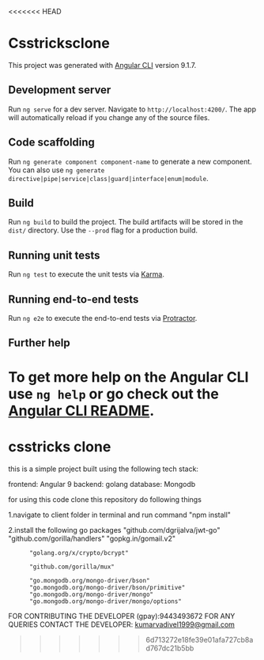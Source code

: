 <<<<<<< HEAD
# Csstricksclone

This project was generated with [Angular CLI](https://github.com/angular/angular-cli) version 9.1.7.

## Development server

Run `ng serve` for a dev server. Navigate to `http://localhost:4200/`. The app will automatically reload if you change any of the source files.

## Code scaffolding

Run `ng generate component component-name` to generate a new component. You can also use `ng generate directive|pipe|service|class|guard|interface|enum|module`.

## Build

Run `ng build` to build the project. The build artifacts will be stored in the `dist/` directory. Use the `--prod` flag for a production build.

## Running unit tests

Run `ng test` to execute the unit tests via [Karma](https://karma-runner.github.io).

## Running end-to-end tests

Run `ng e2e` to execute the end-to-end tests via [Protractor](http://www.protractortest.org/).

## Further help

To get more help on the Angular CLI use `ng help` or go check out the [Angular CLI README](https://github.com/angular/angular-cli/blob/master/README.md).
=======
# csstricks clone


this is a simple project built using the following tech stack:


frontend: Angular 9
backend: golang
database: Mongodb

for using this code clone this repository do following things


1.navigate to client folder in terminal and run command "npm install"

2.install the following go packages
          "github.com/dgrijalva/jwt-go"
          "github.com/gorilla/handlers"
          "gopkg.in/gomail.v2"

          "golang.org/x/crypto/bcrypt"

          "github.com/gorilla/mux"

          "go.mongodb.org/mongo-driver/bson"
          "go.mongodb.org/mongo-driver/bson/primitive"
          "go.mongodb.org/mongo-driver/mongo"
          "go.mongodb.org/mongo-driver/mongo/options"
          
          
 FOR CONTRIBUTING THE DEVELOPER (gpay):9443493672
 FOR ANY QUERIES CONTACT THE DEVELOPER: kumarvadivel1999@gmail.com
>>>>>>> 6d713272e18fe39e01afa727cb8ad767dc21b5bb
